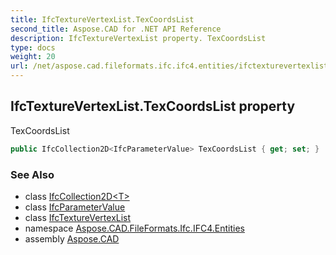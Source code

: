 ```yaml
---
title: IfcTextureVertexList.TexCoordsList
second_title: Aspose.CAD for .NET API Reference
description: IfcTextureVertexList property. TexCoordsList
type: docs
weight: 20
url: /net/aspose.cad.fileformats.ifc.ifc4.entities/ifctexturevertexlist/texcoordslist/
---
```

## IfcTextureVertexList.TexCoordsList property

TexCoordsList

```csharp
public IfcCollection2D<IfcParameterValue> TexCoordsList { get; set; }
```

### See Also

* class [IfcCollection2D&lt;T&gt;](../../../aspose.cad.fileformats.ifc/ifccollection2d-1/)
* class [IfcParameterValue](../../../aspose.cad.fileformats.ifc.ifc4.types/ifcparametervalue/)
* class [IfcTextureVertexList](../)
* namespace [Aspose.CAD.FileFormats.Ifc.IFC4.Entities](../../ifctexturevertexlist/)
* assembly [Aspose.CAD](../../../)


